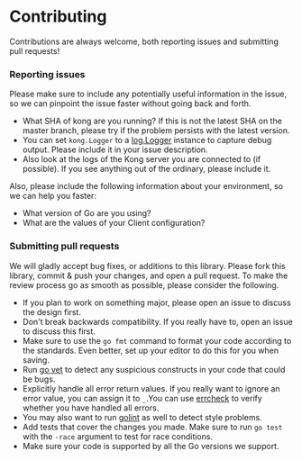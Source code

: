 # Contributing

Contributions are always welcome, both reporting issues and submitting pull requests!

### Reporting issues

Please make sure to include any potentially useful information in the issue, so we can pinpoint the issue faster without going back and forth.

- What SHA of kong are you running? If this is not the latest SHA on the master branch, please try if the problem persists with the latest version.
- You can set `kong.Logger` to a [log.Logger](http://golang.org/pkg/log/#Logger) instance to capture debug output. Please include it in your issue description.
- Also look at the logs of the Kong server you are connected to (if possible). If you see anything out of the ordinary, please include it.

Also, please include the following information about your environment, so we can help you faster:

- What version of Go are you using?
- What are the values of your Client configuration?


### Submitting pull requests

We will gladly accept bug fixes, or additions to this library. Please fork this library, commit & push your changes, and open a pull request. To make the review process go as smooth as possible, please consider the following.

- If you plan to work on something major, please open an issue to discuss the design first.
- Don't break backwards compatibility. If you really have to, open an issue to discuss this first.
- Make sure to use the `go fmt` command to format your code according to the standards. Even better, set up your editor to do this for you when saving.
- Run [go vet](https://golang.org/cmd/vet/) to detect any suspicious constructs in your code that could be bugs.
- Explicitly handle all error return values. If you really want to ignore an error value, you can assign it to `_`.You can use [errcheck](https://github.com/kisielk/errcheck) to verify whether you have handled all errors.
- You may also want to run [golint](https://github.com/golang/lint) as well to detect style problems.
- Add tests that cover the changes you made. Make sure to run `go test` with the `-race` argument to test for race conditions.
- Make sure your code is supported by all the Go versions we support.
